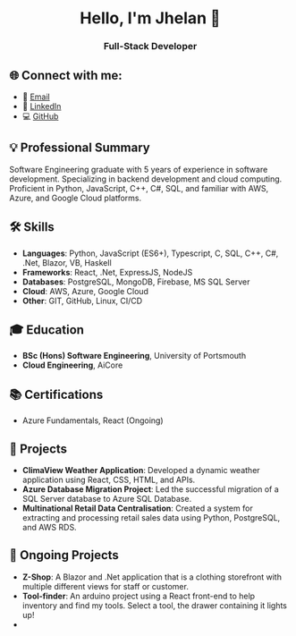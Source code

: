 <h1 align="center">Hello, I'm Jhelan 👋</h1>
<h3 align="center">Full-Stack Developer</h3>

## 🌐 Connect with me:
- 📧 [Email](mailto:Zahidawan34@gmail.com)
- 🔗 [LinkedIn](https://www.linkedin.com/in/zahidawan)
- 💻 [GitHub](https://github.com/zahidawan)

## 💡 Professional Summary
Software Engineering graduate with 5 years of experience in software development. Specializing in backend development and cloud computing. Proficient in Python, JavaScript, C++, C#, SQL, and familiar with AWS, Azure, and Google Cloud platforms.

## 🛠 Skills
- **Languages**: Python, JavaScript (ES6+), Typescript, C, SQL, C++, C#, .Net, Blazor, VB, Haskell
- **Frameworks**: React, .Net, ExpressJS, NodeJS
- **Databases**: PostgreSQL, MongoDB, Firebase, MS SQL Server
- **Cloud**: AWS, Azure, Google Cloud
- **Other**: GIT, GitHub, Linux, CI/CD

## 🎓 Education
- **BSc (Hons) Software Engineering**, University of Portsmouth
- **Cloud Engineering**, AiCore

## 📚 Certifications
- Azure Fundamentals, React (Ongoing)

## 🚀 Projects
- **ClimaView Weather Application**: Developed a dynamic weather application using React, CSS, HTML, and APIs.
- **Azure Database Migration Project**: Led the successful migration of a SQL Server database to Azure SQL Database.
- **Multinational Retail Data Centralisation**: Created a system for extracting and processing retail sales data using Python, PostgreSQL, and AWS RDS.

## 🚧 Ongoing Projects
- **Z-Shop**: A Blazor and .Net application that is a clothing storefront with multiple different views for staff or customer.
- **Tool-finder**: An arduino project using a React front-end to help inventory and find my tools. Select a tool, the drawer containing it lights up!
- 
<!--
**Zarhad-01/Zarhad-01** is a ✨ _special_ ✨ repository because its `README.md` (this file) appears on your GitHub profile.

Here are some ideas to get you started:

- 🔭 I’m currently working on ...
- 🌱 I’m currently learning ...
- 👯 I’m looking to collaborate on ...
- 🤔 I’m looking for help with ...
- 💬 Ask me about ...
- 📫 How to reach me: ...
- 😄 Pronouns: ...
- ⚡ Fun fact: ...
-->
